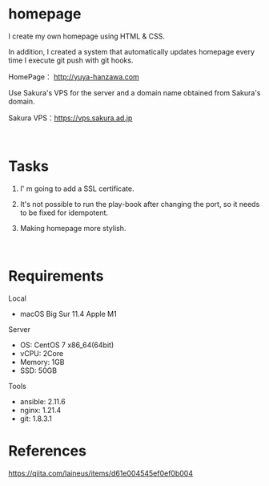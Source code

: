# homepage 

I create my own homepage using HTML & CSS.

In addition, I created a system that automatically updates homepage every time I execute git push with git hooks.

HomePage： http://yuya-hanzawa.com

Use Sakura's VPS for the server and a domain name obtained from Sakura's domain.

Sakura VPS：https://vps.sakura.ad.jp

</br>

# Tasks
1. I' m going to add a SSL certificate.

2. It's not possible to run the play-book after changing the port, so it needs to be fixed for idempotent.

3. Making homepage more stylish.

</br>

# Requirements
Local
- macOS Big Sur 11.4 Apple M1

Server  
- OS: CentOS 7 x86_64(64bit)  
- vCPU: 2Core  
- Memory: 1GB  
- SSD: 50GB  

Tools
- ansible: 2.11.6
- nginx: 1.21.4
- git: 1.8.3.1

# References
https://qiita.com/laineus/items/d61e004545ef0ef0b004
